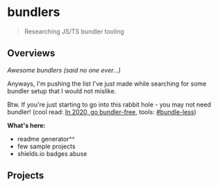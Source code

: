 # bundlers

> Researching JS/TS bundler tooling

## Overviews

_Awesome bundlers (said no one ever...)_

Anyways, I'm pushing the list I've just made while searching for some bundler setup that I would not mislike.

Btw. If you're just starting to go into this rabbit hole - you may not need bundler! (cool read: [In 2020, go bundler-free](https://medium.com/@dmnsgn/in-2020-go-bundler-free-eb29c1f05fc9), tools: [#bundle-less]('#bundle-less'))

**What's here:**

- readme generator^^
- few sample projects
- shields.io badges abuse

## Projects
